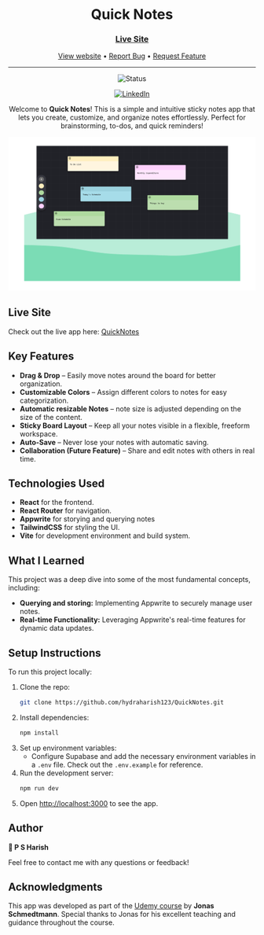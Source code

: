 <div align="center">

  

  <h1>Quick Notes</h1>

  <h3>
    <a href="https://the-wild-oasis-alamin.vercel.app">
      <strong>Live Site</strong>
    </a>
  </h3>

  <div align="center">
    <a href="https://the-wild-oasis-alamin.vercel.app">View website</a>
    •
    <a href="https://github.com/hydraharish123/QuickNotes/issues">Report Bug</a>
    •
    <a href="https://github.com/hydraharish123/QuickNotes/pulls">Request Feature</a>
  </div>

  <hr>

</div>

<!-- Badges -->
<div align="center">

![Status](https://img.shields.io/badge/Status-Completed-success?style=flat)

[![LinkedIn](https://img.shields.io/badge/LinkedIn-Connect-blue?style=for-the-badge&logo=linkedin)](www.linkedin.com/in/psharish27)


</div>

<!-- Brief -->
<p align="center">
Welcome to <b>Quick Notes</b>! This is a simple and intuitive sticky notes app that lets you create, customize, and organize notes effortlessly. Perfect for brainstorming, to-dos, and quick reminders!
</p>

<!-- Screenshot -->
<a align="center" href="https://the-wild-oasis-alamin.vercel.app">

![Screenshot](./public/image.png)

</a>

## Live Site

Check out the live app here: [QuickNotes](https://the-wild-oasis-alamin.vercel.app)


## Key Features

- **Drag & Drop** – Easily move notes around the board for better organization.
- **Customizable Colors** – Assign different colors to notes for easy categorization.
- **Automatic resizable Notes** – note size is adjusted depending on the size of the content.
- **Sticky Board Layout** – Keep all your notes visible in a flexible, freeform workspace.
- **Auto-Save** – Never lose your notes with automatic saving.
- **Collaboration (Future Feature)** – Share and edit notes with others in real time.

## Technologies Used

- **React** for the frontend.
- **React Router** for navigation.
- **Appwrite** for storying and querying notes
- **TailwindCSS** for styling the UI.
- **Vite** for development environment and build system.

## What I Learned

This project was a deep dive into some of the most fundamental concepts, including:

- **Querying and storing:** Implementing Appwrite to securely manage user notes.
- **Real-time Functionality:** Leveraging Appwrite's real-time features for dynamic data updates.

## Setup Instructions

To run this project locally:

1. Clone the repo:
   ```bash
   git clone https://github.com/hydraharish123/QuickNotes.git
   ```
2. Install dependencies:
   ```bash
   npm install
   ```
3. Set up environment variables:
   - Configure Supabase and add the necessary environment variables in a `.env` file. Check out the `.env.example` for reference.
4. Run the development server:
   ```bash
   npm run dev
   ```
5. Open [http://localhost:3000](http://localhost:3000) to see the app.

## Author

<b>👤 P S Harish</b>



Feel free to contact me with any questions or feedback!

## Acknowledgments

This app was developed as part of the [Udemy course](https://www.udemy.com/course/the-ultimate-react-course) by **Jonas Schmedtmann**. Special thanks to Jonas for his excellent teaching and guidance throughout the course.
